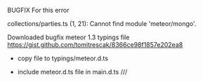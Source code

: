 BUGFIX For this error

collections/parties.ts (1, 21): Cannot find module 'meteor/mongo'.

Downloaded bugfix meteor 1.3 typings file
https://gist.github.com/tomitrescak/8366ce98f1857e202ea8

  - copy file to
    typings/meteor.d.ts
  
  - include meteor.d.ts file in main.d.ts
    /// <reference path="meteor.d.ts" /> 
